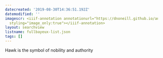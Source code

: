 ```yaml
---
datecreated: '2019-08-30T14:36:51.192Z'
datemodified: ''
imagescr: <iiif-annotation annotationurl="https://dnoneill.github.io/annotate/annotations/9ace8cc0-cb33-11e9-9dae-88e9fe7026e8.json"
  styling="image_only:true"></iiif-annotation>
layout: searchview
listname: fullbayeux-list.json
tags: []
---
```

Hawk is the symbol of nobility and authority
